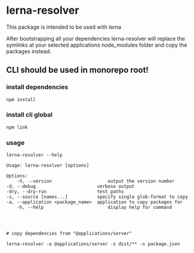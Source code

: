 # lerna-resolver

This package is intended to be used with lerna

After bootstrapping all your dependencies lerna-resolver will replace the symlinks at your selected applications node_modules folder and copy the packages instead.

## CLI should be used in monorepo root!

### install dependencies
```typescript
npm install
```
### install cli global
```typescript
npm link
```

### usage
```
lerna-resolver --help

Usage: lerna-resolver [options]

Options:
    -V, --version                     output the version number
-d, --debug                       verbose output
-dry, --dry-run                   test paths
-s, --source [names...]           specify single glob-format to copy
-a, --application <package_name>  application to copy packages for
    -h, --help                        display help for command




# copy dependencies from "@applications/server"

lerna-resolver -a @applications/server -s dist/** -s package.json
```